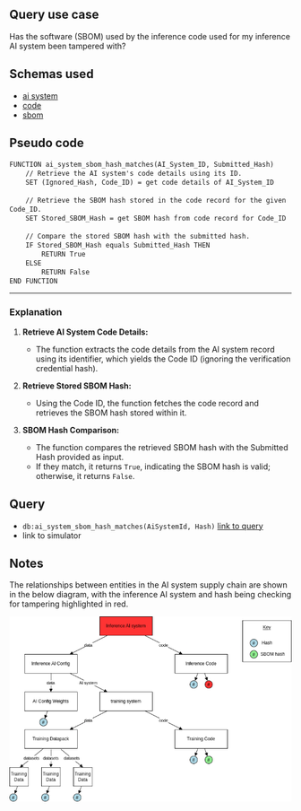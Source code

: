 ## Query use case

Has the software (SBOM) used by the inference code used for my inference AI system been tampered with?




## Schemas used

* [ai system](https://taibom.org/schemas/ai-system/v1.0.0/AI%20System/)
* [code](https://taibom.org/schemas/code/v1.0.1/Code/)
* [sbom](https://taibom.org/schemas/sbom-attestation/v1.0.0/SBOM%20Attestation/)

## Pseudo code 

```plaintext
FUNCTION ai_system_sbom_hash_matches(AI_System_ID, Submitted_Hash)
    // Retrieve the AI system's code details using its ID.
    SET (Ignored_Hash, Code_ID) = get code details of AI_System_ID

    // Retrieve the SBOM hash stored in the code record for the given Code_ID.
    SET Stored_SBOM_Hash = get SBOM hash from code record for Code_ID

    // Compare the stored SBOM hash with the submitted hash.
    IF Stored_SBOM_Hash equals Submitted_Hash THEN
        RETURN True
    ELSE
        RETURN False
END FUNCTION
```

---

### **Explanation**

1. **Retrieve AI System Code Details:**  
   - The function extracts the code details from the AI system record using its identifier, which yields the Code ID (ignoring the verification credential hash).

2. **Retrieve Stored SBOM Hash:**  
   - Using the Code ID, the function fetches the code record and retrieves the SBOM hash stored within it.

3. **SBOM Hash Comparison:**  
   - The function compares the retrieved SBOM hash with the Submitted Hash provided as input.
   - If they match, it returns `True`, indicating the SBOM hash is valid; otherwise, it returns `False`.


## Query

- `db:ai_system_sbom_hash_matches(AiSystemId, Hash)` [link to query](https://github.com/nqminds/Trusted-AI-BOM/blob/main/packages/claim_cascade_batteries/taibom-battery/scenarios.json#L245-L248)
- link to simulator 





## Notes

The relationships between entities in the AI system supply chain are shown in the below diagram, with the inference AI system and hash being checking for tampering highlighted in red.

![alt text](<22_inference software tampering.drawio.png>)